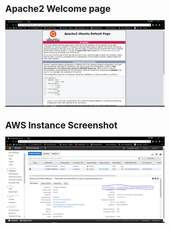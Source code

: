 # Apache2 Welcome page
![welcome page](/images/apache2-welcome-page.PNG)

# AWS Instance Screenshot
![aws instance](/images/aws-instance-url.PNG)